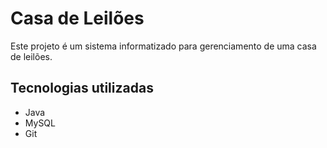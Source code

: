 # Casa de Leilões
Este projeto é um sistema informatizado para gerenciamento de uma casa de leilões.

## Tecnologias utilizadas
- Java
- MySQL
- Git
